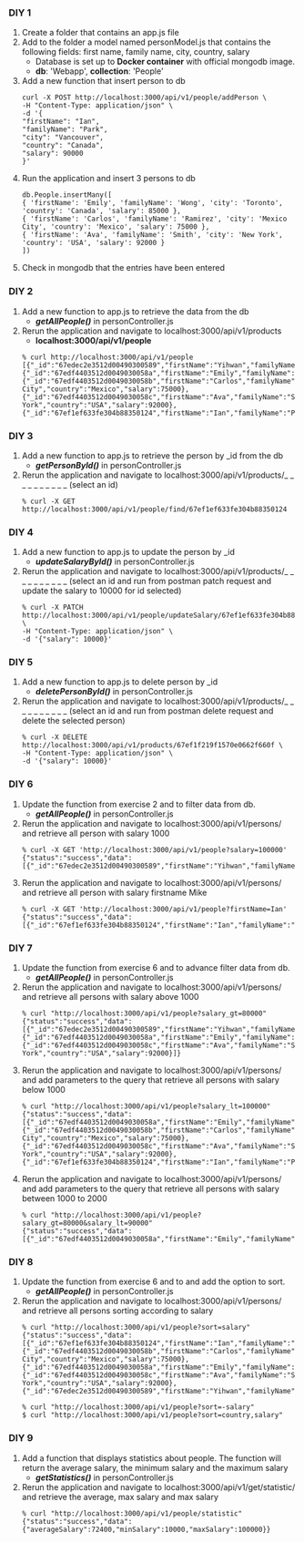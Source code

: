 
### DIY 1  
1. Create a folder that contains an app.js file
2. Add to the folder a model named personModel.js that contains the following fields: first name, family name, city, country, salary
     - Database is set up to **Docker container** with official mongodb image.
     - **db**: 'Webapp', **collection**: 'People'
3. Add a new function that insert person to db
     ```shell
     curl -X POST http://localhost:3000/api/v1/people/addPerson \
     -H "Content-Type: application/json" \
     -d '{
     "firstName": "Ian",
     "familyName": "Park",
     "city": "Vancouver",
     "country": "Canada",
     "salary": 90000
     }'
     ```
4. Run the application and insert 3 persons to db
     ```shell
     db.People.insertMany([
     { 'firstName': 'Emily', 'familyName': 'Wong', 'city': 'Toronto', 'country': 'Canada', 'salary': 85000 },
     { 'firstName': 'Carlos', 'familyName': 'Ramirez', 'city': 'Mexico City', 'country': 'Mexico', 'salary': 75000 },
     { 'firstName': 'Ava', 'familyName': 'Smith', 'city': 'New York', 'country': 'USA', 'salary': 92000 }
     ])
     ```
5. Check in mongodb that the entries have been entered

### DIY 2
1. Add a new function to app.js to retrieve the data from the db
     - ***getAllPeople()*** in personController.js
2. Rerun the application and navigate to localhost:3000/api/v1/products
     - **localhost:3000/api/v1/people**
     ```shell
     % curl http://localhost:3000/api/v1/people
     [{"_id":"67edec2e3512d00490300589","firstName":"Yihwan","familyName":"Kim","city":"Vancouver","country":"Canada","salary":100000},{"_id":"67edf4403512d0049030058a","firstName":"Emily","familyName":"Wong","city":"Toronto","country":"Canada","salary":85000},{"_id":"67edf4403512d0049030058b","firstName":"Carlos","familyName":"Ramirez","city":"Mexico City","country":"Mexico","salary":75000},{"_id":"67edf4403512d0049030058c","firstName":"Ava","familyName":"Smith","city":"New York","country":"USA","salary":92000},{"_id":"67ef1ef633fe304b88350124","firstName":"Ian","familyName":"Park","city":"Vancouver","country":"Canada","salary":90000,"__v":0}]
     ```

### DIY 3
1. Add a new function to app.js to retrieve the person by _id from the db
     - ***getPersonById()*** in personController.js
2. Rerun the application and navigate to localhost:3000/api/v1/products/_ _ _ _ _ _ _ _ _ _ (select an id)
     ```shell
     % curl -X GET http://localhost:3000/api/v1/people/find/67ef1ef633fe304b88350124
     ```

### DIY 4
1. Add a new function to app.js to update the person by _id
     - ***updateSalaryById()*** in personController.js
2. Rerun the application and navigate to localhost:3000/api/v1/products/_ _ _ _ _ _ _ _ _ _ (select an id and run from postman patch request and update the salary to 10000 for id selected)
     ```shell
     % curl -X PATCH http://localhost:3000/api/v1/people/updateSalary/67ef1ef633fe304b88350124 \
     -H "Content-Type: application/json" \
     -d '{"salary": 10000}'
     ```

### DIY 5
1. Add a new function to app.js to delete person by _id
     - ***deletePersonById()*** in personController.js
2. Rerun the application and navigate to localhost:3000/api/v1/products/_ _ _ _ _ _ _ _ _ _ (select an id and run from postman delete request and delete the selected person)
     ```shell
     % curl -X DELETE http://localhost:3000/api/v1/products/67ef1f219f1570e0662f660f \
     -H "Content-Type: application/json" \
     -d '{"salary": 10000}'
     ```

### DIY 6
1. Update the function from exercise 2 and to filter data from db.
     - ***getAllPeople()*** in personController.js
2. Rerun the application and navigate to localhost:3000/api/v1/persons/ and retrieve all person with salary 1000
     ```shell
     % curl -X GET 'http://localhost:3000/api/v1/people?salary=100000'
     {"status":"success","data":[{"_id":"67edec2e3512d00490300589","firstName":"Yihwan","familyName":"Kim","city":"Vancouver","country":"Canada","salary":100000}]}
     ```
3. Rerun the application and navigate to localhost:3000/api/v1/persons/ and retrieve all person with salary firstname Mike
     ```shell
     % curl -X GET 'http://localhost:3000/api/v1/people?firstName=Ian'   
     {"status":"success","data":[{"_id":"67ef1ef633fe304b88350124","firstName":"Ian","familyName":"Park","city":"Vancouver","country":"Canada","salary":10000,"__v":0}]}
     ```

### DIY 7
1. Update the function from exercise 6 and to advance filter data from db.
     - ***getAllPeople()*** in personController.js
2. Rerun the application and navigate to localhost:3000/api/v1/persons/ and retrieve all persons with salary above 1000
     ```shell
     % curl "http://localhost:3000/api/v1/people?salary_gt=80000"
     {"status":"success","data":[{"_id":"67edec2e3512d00490300589","firstName":"Yihwan","familyName":"Kim","city":"Vancouver","country":"Canada","salary":100000},{"_id":"67edf4403512d0049030058a","firstName":"Emily","familyName":"Wong","city":"Toronto","country":"Canada","salary":85000},{"_id":"67edf4403512d0049030058c","firstName":"Ava","familyName":"Smith","city":"New York","country":"USA","salary":92000}]}
     ```
3. Rerun the application and navigate to localhost:3000/api/v1/persons/ and add parameters to the query that retrieve all persons with salary below 1000
     ```shell
     % curl "http://localhost:3000/api/v1/people?salary_lt=100000"
     {"status":"success","data":[{"_id":"67edf4403512d0049030058a","firstName":"Emily","familyName":"Wong","city":"Toronto","country":"Canada","salary":85000},{"_id":"67edf4403512d0049030058b","firstName":"Carlos","familyName":"Ramirez","city":"Mexico City","country":"Mexico","salary":75000},{"_id":"67edf4403512d0049030058c","firstName":"Ava","familyName":"Smith","city":"New York","country":"USA","salary":92000},{"_id":"67ef1ef633fe304b88350124","firstName":"Ian","familyName":"Park","city":"Vancouver","country":"Canada","salary":10000,"__v":0}]}
     ```
4. Rerun the application and navigate to localhost:3000/api/v1/persons/ and add parameters to the query that retrieve all persons with salary between 1000 to 2000
     ```shell
     % curl "http://localhost:3000/api/v1/people?salary_gt=80000&salary_lt=90000"
     {"status":"success","data":[{"_id":"67edf4403512d0049030058a","firstName":"Emily","familyName":"Wong","city":"Toronto","country":"Canada","salary":85000}]}
     ```

### DIY 8
1. Update the function from exercise 6 and to and add the option to sort.
     - ***getAllPeople()*** in personController.js
2. Rerun the application and navigate to localhost:3000/api/v1/persons/ and retrieve all persons sorting according to salary
     ```shell
     % curl "http://localhost:3000/api/v1/people?sort=salary"
     {"status":"success","data":[{"_id":"67ef1ef633fe304b88350124","firstName":"Ian","familyName":"Park","city":"Vancouver","country":"Canada","salary":10000,"__v":0},{"_id":"67edf4403512d0049030058b","firstName":"Carlos","familyName":"Ramirez","city":"Mexico City","country":"Mexico","salary":75000},{"_id":"67edf4403512d0049030058a","firstName":"Emily","familyName":"Wong","city":"Toronto","country":"Canada","salary":85000},{"_id":"67edf4403512d0049030058c","firstName":"Ava","familyName":"Smith","city":"New York","country":"USA","salary":92000},{"_id":"67edec2e3512d00490300589","firstName":"Yihwan","familyName":"Kim","city":"Vancouver","country":"Canada","salary":100000}]}

     % curl "http://localhost:3000/api/v1/people?sort=-salary"
     $ curl "http://localhost:3000/api/v1/people?sort=country,salary"
     ```

### DIY 9
1. Add a function that displays statistics about people. The function will return the average salary, the
minimum salary and the maximum salary
     - ***getStatistics()*** in personController.js
2. Rerun the application and navigate to localhost:3000/api/v1/get/statistic/ and retrieve the
average, max salary and max salary
     ```shell
     % curl "http://localhost:3000/api/v1/people/statistic"
     {"status":"success","data":{"averageSalary":72400,"minSalary":10000,"maxSalary":100000}}
     ```